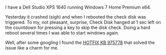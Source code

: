 I have a Dell Studio XPS 1640 running Windows 7 Home Premium x64. 

Yesterday it crashed (sigh) and when I rebooted the check disk was triggered. To my, not pleasant, surprise, Check Disk hanged at 1 sec left on the countdown for pressing a key to skip the disk check. Doing a hard reboot several times I was able to start windows again.

Well, after some googling I found the [HOTFIX KB 975778](http://support.microsoft.com/kb/975778) that solved the issue like a charm for me.
